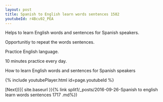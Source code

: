 ```yaml
---
layout: post
title: Spanish to English learn words sentences 1582 
youtubeId: r4Bcu92_PEA
---
```

 
 
Helps to learn English words and sentences for Spanish speakers.

Opportunitiy to repeat the words sentences. 

Practice English language. 
 
10 minutes practice every day. 
 
How to learn English words and sentences for Spanish speakers 
 
{% include youtubePlayer.html id=page.youtubeId %}
 
 
[Next]({{ site.baseurl }}{% link  split1/_posts/2016-09-26-Spanish to english learn words sentences 1717 .md%})
 
